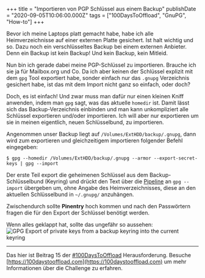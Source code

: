 +++
title = "Importieren von PGP Schlüssel aus einem Backup"
publishDate = "2020-09-05T10:06:00.000Z"
tags = ["100DaysToOffload", "GnuPG", "How-to"]
+++

Bevor ich meine Laptops platt gemacht habe, habe ich alle Heimverzeichnisse auf einer externen Platte gesichert. Ist halt wichtig und so. Dazu noch ein verschlüsseltes Backup bei einem externen Anbieter. Denn ein Backup ist kein Backup! Und kein Backup, kein Mitleid. 

<!--more-->

Nun bin ich gerade dabei meine PGP-Schlüssel zu importieren. Brauche ich sie ja für Mailbox.org und Co. Da ich aber keinen der Schlüssel explizit mit dem `gpg` Tool exportiert habe, sonder einfach nur das `.gnupg` Verzeichnis gesichert habe, ist das mit dem Import nicht ganz so einfach, oder doch?

Doch, es ist einfach! Und zwar muss man dafür nur einen kleinen Kniff anwenden, indem man `gpg` sagt, was das aktuelle `homedir` ist. Damit lässt sich das Backup-Verzeichnis einbinden und man kann unkompliziert alle Schlüssel exportieren und/oder importieren. Ich will aber nur exportieren um sie in meinen eigentlich, neuen Schlüsselbund, zu importieren.

Angenommen unser Backup liegt auf `/Volumes/ExtHDD/backup/.gnupg`, dann wird zum exportieren und gleichzeitigem importieren folgender Befehl eingegeben:

    $ gpg --homedir /Volumes/ExtHDD/backup/.gnupg --armor --export-secret-keys | gpg --import
    

Der erste Teil export die geheimenen Schlüssel aus dem Backup-Schlüsselbund (Keyring) und drückt den Text über die [Pipeline](https://de.wikipedia.org/wiki/Pipeline_(Unix)) an `gpg --import` übergeben um, ohne Angabe des Heimverzeichnisses, diese an den aktuellen Schlüsselbund in `~/.gnupg/` anzuhängen.

Zwischendurch sollte **Pinentry** hoch kommen und nach den Passwörtern fragen die für den Export der Schlüssel benötigt werden.

Wenn alles geklappt hat, sollte das ungefähr so aussehen:
![GPG Export of private keys from a backup keyring into the current keyring](/images/2020-09-gpg-export.png)

---

Das hier ist Beitrag 15 der [#100DaysToOffload](/tag/100DaysToOffload) Herausforderung. Besuche [https://100daystooffload.com](https://100daystooffload.com) um mehr Informationen über die Challenge zu erfahren.